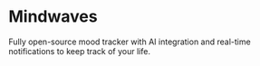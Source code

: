 # Mindwaves

Fully open-source mood tracker with AI integration and real-time notifications to keep track of your life.